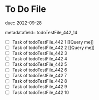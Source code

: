 # To Do File

due:: 2022-09-28

metadatafield:: todoTestFile_442_14

- [ ] Task of todoTestFile_442 1 [[Query me]]
- [ ] Task of todoTestFile_442 2 [[Query me]]
- [ ] Task of todoTestFile_442 3
- [ ] Task of todoTestFile_442 4
- [ ] Task of todoTestFile_442 5
- [ ] Task of todoTestFile_442 6
- [ ] Task of todoTestFile_442 7
- [ ] Task of todoTestFile_442 8
- [ ] Task of todoTestFile_442 9
- [ ] Task of todoTestFile_442 10